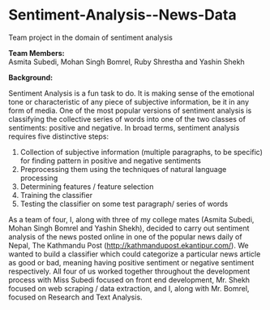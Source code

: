 # Sentiment-Analysis--News-Data
Team project in the domain of sentiment analysis

<b>Team Members: <br/></b>
Asmita Subedi, Mohan Singh Bomrel, Ruby Shrestha and Yashin Shekh

<b>Background:</b>

Sentiment Analysis is a fun task to do. It is making sense of the emotional tone or characteristic of any piece of subjective information, be it in any form of media. One of the most popular versions of sentiment analysis is classifying the collective series of words into one of the two classes of sentiments: positive and negative. 
In broad terms, sentiment analysis requires five distinctive steps:

1. Collection of subjective information (multiple paragraphs, to be specific) for finding pattern in positive and negative sentiments <br/>
2. Preprocessing them using the techniques of natural language processing<br/>
3. Determining features / feature selection<br/>
4. Training the classifier<br/>
5. Testing the classifier on some test paragraph/ series of words<br/>

As a team of four, I, along with three of my college mates (Asmita Subedi, Mohan Singh Bomrel and Yashin Shekh), decided to carry out sentiment analysis of the news posted online in one of the popular news daily of Nepal, The Kathmandu Post (http://kathmandupost.ekantipur.com/). We wanted to build a classifier which could categorize a particular news article as good or bad, meaning having positive sentiment or negative sentiment respectively. All four of us worked together throughout the development process with Miss Subedi focused on front end development, Mr. Shekh focused on web scraping / data extraction, and I, along with Mr. Bomrel, focused on Research and Text Analysis.
